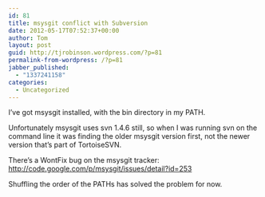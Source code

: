```yaml
---
id: 81
title: msysgit conflict with Subversion
date: 2012-05-17T07:52:37+00:00
author: Tom
layout: post
guid: http://tjrobinson.wordpress.com/?p=81
permalink-from-wordpress: /?p=81
jabber_published:
  - "1337241158"
categories:
  - Uncategorized
---
```

I’ve got msysgit installed, with the bin directory in my PATH.

Unfortunately msysgit uses svn 1.4.6 still, so when I was running svn on the command line it was finding the older msysgit version first, not the newer version that’s part of TortoiseSVN.

There’s a WontFix bug on the msysgit tracker: <http://code.google.com/p/msysgit/issues/detail?id=253>

Shuffling the order of the PATHs has solved the problem for now.